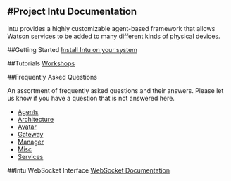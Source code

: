 #Project Intu Documentation
---

Intu provides a highly customizable agent-based framework that allows Watson services to be added to many different kinds of physical devices. 

##Getting Started
[Install Intu on your system](./installation/README.md#installing-intu)

##Tutorials
[Workshops](./workshops-devcon)

##Frequently Asked Questions

An assortment of frequently asked questions and their answers. Please let us know if you have a question that is not answered here.

* [Agents](./faqs/agents/agents.md)
* [Architecture](./faqs/architecture/architecture.md)
* [Avatar](./faqs/avatar/avatar.md)
* [Gateway](./faqs/gateway/gateway.md)
* [Manager](./faqs/manager/manager.md)
* [Misc](./faqs/misc/misc.md)
* [Services](./faqs/services/services.md)

##Intu WebSocket Interface
[WebSocket Documentation](./WebSocket/WebSocket.md)
